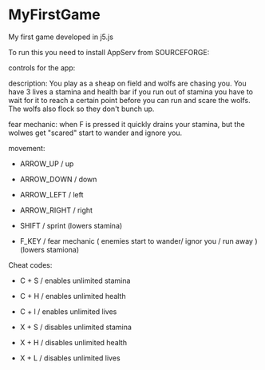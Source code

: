 # MyFirstGame
My first game developed in j5.js

To run this you need to install  AppServ from SOURCEFORGE:

controls for the app:

description:
You play as a sheap on field and wolfs are chasing you.
You have 3 lives a stamina and health bar if you run out of stamina you have to wait for it to
reach a certain point before you can run and scare the wolfs.
The wolfs also flock so they don't bunch up.

fear mechanic:
when F is pressed it quickly drains your stamina, but the wolwes get "scared" start to wander and ignore you.

movement:
- ARROW_UP / up
- ARROW_DOWN / down
- ARROW_LEFT / left
- ARROW_RIGHT / right

- SHIFT / sprint (lowers stamina)
- F_KEY / fear mechanic ( enemies start to wander/ ignor you / run away )(lowers stamiona)




Cheat codes:

- C + S / enables unlimited stamina
- C + H / enables unlimited health
- C + l / enables unlimited lives

- X + S / disables unlimited stamina
- X + H / disables unlimited health
- X + L / disables unlimited lives